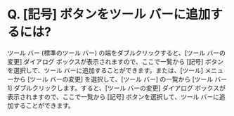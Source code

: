 # Q. \[記号\] ボタンをツール バーに追加するには?

ツール バー (標準のツール バー) の端をダブルクリックすると、\[ツール バーの変更\] ダイアログ ボックスが表示されますので、ここで一覧から \[記号\] ボタンを選択して、ツール バーに追加することができます。または、\[ツール\] メニューから \[ツール バーの変更\] を選択して、\[ツール バー\] の一覧から \[ツール バー 1\] ダブルクリックします。すると、\[ツール バーの変更\] ダイアログ ボックスが表示されますので、ここで一覧から \[記号\] ボタンを選択して、ツール バーに追加することができます。
